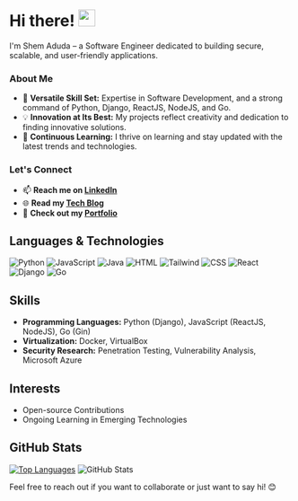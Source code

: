 # Hi there! <img src="https://github.com/TheDudeThatCode/TheDudeThatCode/blob/master/Assets/Hi.gif" width="30" />
I'm Shem Aduda – a Software Engineer dedicated to building secure, scalable, and user-friendly applications.

### About Me
- 🌟 **Versatile Skill Set:** Expertise in Software Development, and a strong command of Python, Django, ReactJS, NodeJS, and Go.
- 💡 **Innovation at Its Best:** My projects reflect creativity and dedication to finding innovative solutions.
- 🚀 **Continuous Learning:** I thrive on learning and stay updated with the latest trends and technologies.

### Let's Connect
- 📫 **Reach me on [LinkedIn](https://www.linkedin.com/in/shem-aduda/)**
- 🌐 **Read my [Tech Blog](https://aduda-shem.github.io/)**
- 💼 **Check out my [Portfolio](https://dev-portfolio-wine.vercel.app/)**

## Languages & Technologies
![Python](https://img.shields.io/badge/-Python-blue?style=flat-square&logo=python&logoColor=white)
![JavaScript](https://img.shields.io/badge/-JavaScript-yellow?style=flat-square&logo=javascript&logoColor=white)
![Java](https://img.shields.io/badge/-Java-orange?style=flat-square&logo=java&logoColor=white)
![HTML](https://img.shields.io/badge/-HTML-red?style=flat-square&logo=html5&logoColor=white)
![Tailwind](https://img.shields.io/badge/-Tailwind-blue?style=flat-square&logo=tailwindcss&logoColor=white)
![CSS](https://img.shields.io/badge/-CSS-purple?style=flat-square&logo=css3&logoColor=white)
![React](https://img.shields.io/badge/-React-blue?style=flat-square&logo=react&logoColor=white)
![Django](https://img.shields.io/badge/-Django-green?style=flat-square&logo=django&logoColor=white)
![Go](https://img.shields.io/badge/-Go-lightblue?style=flat-square&logo=go&logoColor=white)

## Skills
- **Programming Languages:** Python (Django), JavaScript (ReactJS, NodeJS), Go (Gin)
- **Virtualization:** Docker, VirtualBox
- **Security Research:** Penetration Testing, Vulnerability Analysis, Microsoft Azure

## Interests
- Open-source Contributions
- Ongoing Learning in Emerging Technologies

## GitHub Stats
[![Top Languages](https://github-readme-stats.vercel.app/api/top-langs/?username=aduda-shem&layout=compact)](https://github.com/aduda-shem/github-readme-stats)
![GitHub Stats](https://github-readme-stats.vercel.app/api?username=aduda-shem&show_icons=true&theme=radical)

Feel free to reach out if you want to collaborate or just want to say hi! 😊
